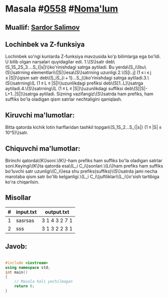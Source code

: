 
<h1>Masala #<a href="https://robocontest.uz/tasks/0558">0558</a> #<a href="https://robocontest.uz/tasks?category=1">Noma'lum</a></h1>
<h2> Muallif: <a href="https://robocontest.uz/profile/ds_forrest">Sardor Salimov</a></h2>
<h2>Lochinbek va Z-funksiya</h2>
<p>Lochinbek so'ngi kunlarda Z-funksiya mavzusida ko'p bilimlarga ega bo'ldi. U bilib olgan narsalari quyidagilar edi.
1.\(S\)satr deb\(S_1S_2S_3....S_{|s|}\)ko'rinishdagi satrga aytiladi. Bu yerda\(S_i\)bu\(S\)satrning elementlari\(|S|\)esa\(S\)satrning uzunligi.2.\(S[i..j] (1 ≤ i ≤ j ≤ |S|)\)qism satr deb\(S_iS_{i + 1}...S_j\)ko'rinishdagi satrga aytiladi.3.\(S\)satrning\(L (1 ≤ L ≤ |S|)\)uzunlikdagi prefiksi deb\(S[1..L]\)satrga aytiladi.4.\(S\)satrning\(L (1 ≤ L ≤ |S|)\)uzunlikdagi suffiksi deb\(S[|S|-L+1..|S|]\)satrga aytiladi.
Sizning vazifangiz\(S\)satrda ham prefiks, ham suffiks bo'la oladigan qism satrlar nechtaligini qaniqlash.</p>
<h2>Kiruvchi ma'lumotlar:</h2>
<p>Bitta qatorda kichik lotin harflaridan tashkil topgan\(S_1S_2...S_{|s|} (1 ≤ |S| ≤ 10^5)\)satr.</p>
<h2>Chiquvchi ma'lumotlar:</h2>
<p>Birinchi qatorda\(K\)soni.\(K\)-ham prefiks ham suffiks bo'la oladigan satrlar soni.Keyingi\(K\)ta qatorda esa\(L_i C_i\)sonlari.\(Li\)ham prefiks ham suffiks bo'luvchi satr uzunligi\(C_i\)esa shu prefiks(suffiks)\(S\)satrda jami necha marotaba qism satr bo'lib kelganligi.\(L_i C_i\)juftliklari\(L_i\)o'sish tartibiga ko'ra chiqarilsin.</p>
<h2>Misollar</h2>
<table>
    <thead>
        <tr>
            <th>#</th>
            <th>input.txt</th>
            <th>output.txt</th>
        </tr>
    </thead>
    <tbody>
            <tr>
                <td>1</td>
                <td>sasrsas</td>
                <td>3
1 4
3 2
7 1</td>
            </tr>
            <tr>
                <td>2</td>
                <td>sss</td>
                <td>3
1 3
2 2
3 1</td>
            </tr>
    </tbody>
    </table>
    
<h2>Javob:</h2>

######
```cpp
#include <iostream>
using namespace std;
int main()
{
    // Masala hali yechilmagan
    return 0;
}
```
